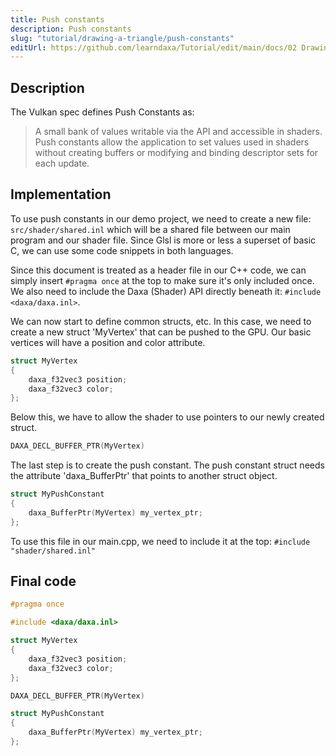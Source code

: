 ```yaml
---
title: Push constants
description: Push constants
slug: "tutorial/drawing-a-triangle/push-constants"
editUrl: https://github.com/learndaxa/Tutorial/edit/main/docs/02 Drawing a triangle/04_Push_constants.md
---
```


## Description

The Vulkan spec defines Push Constants as:
> A small bank of values writable via the API and accessible in shaders. Push constants allow the application to set values used in shaders without creating buffers or modifying and binding descriptor sets for each update.

## Implementation

To use push constants in our demo project, we need to create a new file: `src/shader/shared.inl` which will be a shared file between our main program and our shader file. Since Glsl is more or less a superset of basic C, we can use some code snippets in both languages.

Since this document is treated as a header file in our C++ code, we can simply insert `#pragma once` at the top to make sure it's only included once. We also need to include the Daxa (Shader) API directly beneath it: `#include <daxa/daxa.inl>`.

We can now start to define common structs, etc. In this case, we need to create a new struct 'MyVertex' that can be pushed to the GPU. Our basic vertices will have a position and color attribute.

```cpp
struct MyVertex
{
    daxa_f32vec3 position;
    daxa_f32vec3 color;
};
```

Below this, we have to allow the shader to use pointers to our newly created struct.

```cpp
DAXA_DECL_BUFFER_PTR(MyVertex)
```

The last step is to create the push constant. The push constant struct needs the attribute 'daxa_BufferPtr' that points to another struct object.

```cpp
struct MyPushConstant
{
    daxa_BufferPtr(MyVertex) my_vertex_ptr;
};
```

To use this file in our main.cpp, we need to include it at the top: `#include "shader/shared.inl"`

## Final code

```cpp
#pragma once

#include <daxa/daxa.inl>

struct MyVertex
{
    daxa_f32vec3 position;
    daxa_f32vec3 color;
};

DAXA_DECL_BUFFER_PTR(MyVertex)

struct MyPushConstant
{
    daxa_BufferPtr(MyVertex) my_vertex_ptr;
};
```

